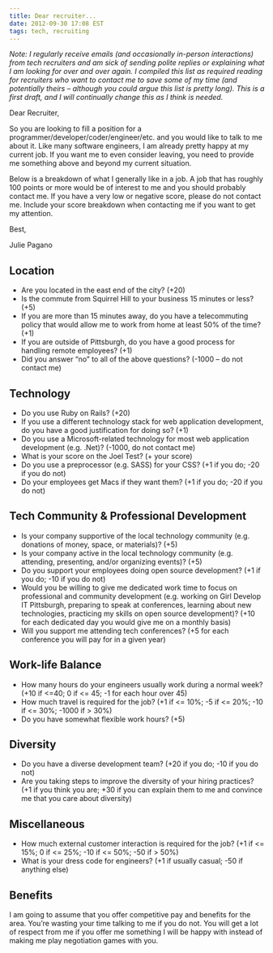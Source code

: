 ```yaml
---
title: Dear recruiter...
date: 2012-09-30 17:08 EST
tags: tech, recruiting
---
```


*Note: I regularly receive emails (and occasionally in-person interactions) from tech recruiters and am sick of sending polite replies or explaining what I am looking for over and over again. I compiled this list as required reading for recruiters who want to contact me to save some of my time (and potentially theirs – although you could argue this list is pretty long). This is a first draft, and I will continually change this as I think is needed.*



Dear Recruiter,

So you are looking to fill a position for a programmer/developer/coder/engineer/etc. and you would like to talk to me about it. Like many software engineers, I am already pretty happy at my current job. If you want me to even consider leaving, you need to provide me something above and beyond my current situation.

Below is a breakdown of what I generally like in a job. A job that has roughly 100 points or more would be of interest to me and you should probably contact me. If you have a very low or negative score, please do not contact me. Include your score breakdown when contacting me if you want to get my attention.

Best,

Julie Pagano

## Location

- Are you located in the east end of the city? (+20)
- Is the commute from Squirrel Hill to your business 15 minutes or less? (+5)
- If you are more than 15 minutes away, do you have a telecommuting policy that would allow me to work from home at least 50% of the time? (+1)
- If you are outside of Pittsburgh, do you have a good process for handling remote employees? (+1)
- Did you answer “no” to all of the above questions? (-1000 – do not contact me)

## Technology

- Do you use Ruby on Rails? (+20)
- If you use a different technology stack for web application development, do you have a good justification for doing so? (+1)
- Do you use a Microsoft-related technology for most web application development (e.g. .Net)? (-1000, do not contact me)
- What is your score on the Joel Test? (+ your score)
- Do you use a preprocessor (e.g. SASS) for your CSS? (+1 if you do; -20 if you do not)
- Do your employees get Macs if they want them? (+1 if you do; -20 if you do not)

## Tech Community & Professional Development

- Is your company supportive of the local technology community (e.g. donations of money, space, or materials)? (+5)
- Is your company active in the local technology community (e.g. attending, presenting, and/or organizing events)? (+5)
- Do you support your employees doing open source development? (+1 if you do; -10 if you do not)
- Would you be willing to give me dedicated work time to focus on professional and community development (e.g. working on Girl Develop IT Pittsburgh, preparing to speak at conferences, learning about new technologies, practicing my skills on open source development)? (+10 for each dedicated day you would give me on a monthly basis)
- Will you support me attending tech conferences? (+5 for each conference you will pay for in a given year)

## Work-life Balance

- How many hours do your engineers usually work during a normal week? (+10 if <=40; 0 if <= 45; -1 for each hour over 45)
- How much travel is required for the job? (+1 if <= 10%; -5 if <= 20%; -10 if <= 30%; -1000 if > 30%)
- Do you have somewhat flexible work hours? (+5)

## Diversity

- Do you have a diverse development team? (+20 if you do; -10 if you do not)
- Are you taking steps to improve the diversity of your hiring practices? (+1 if you think you are; +30 if you can explain them to me and convince me that you care about diversity)


## Miscellaneous

- How much external customer interaction is required for the job? (+1 if <= 15%; 0 if <= 25%; -10 if <= 50%; -50 if > 50%)
- What is your dress code for engineers? (+1 if usually casual; -50 if anything else)

## Benefits

I am going to assume that you offer competitive pay and benefits for the area. You’re wasting your time talking to me if you do not. You will get a lot of respect from me if you offer me something I will be happy with instead of making me play negotiation games with you.